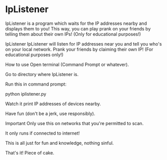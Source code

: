 # IpListener
IpListener is a program which waits for the IP addresses nearby and displays them to you! This way, you can play prank on your friends by telling them about their own IPs! (Only for educational purposes!)

IpListener
IpListener will listen for IP addresses near you and tell you who's on your local network. Prank your friends by claiming their own IP! (For educational purposes only!)

How to use
Open terminal (Command Prompt or whatever).

Go to directory where IpListener is.

Run this in command prompt:

python iplistener.py

Watch it print IP addresses of devices nearby.

Have fun (don't be a jerk, use responsibly).

Important
Only use this on networks that you're permitted to scan.

It only runs if connected to internet!

This is all just for fun and knowledge, nothing sinful.

That's it! Piece of cake.


